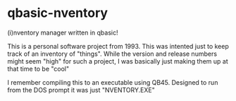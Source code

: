 # qbasic-nventory
(i)nventory manager written in qbasic!

This is a personal software project from 1993. This was intented just to keep track of an inventory of "things". While the version and release numbers might seem "high" for such a project, I was basically just making them up at that time to be "cool"

I remember compiling this to an executable using QB45. Designed to run from the DOS prompt it was just "NVENTORY.EXE"
